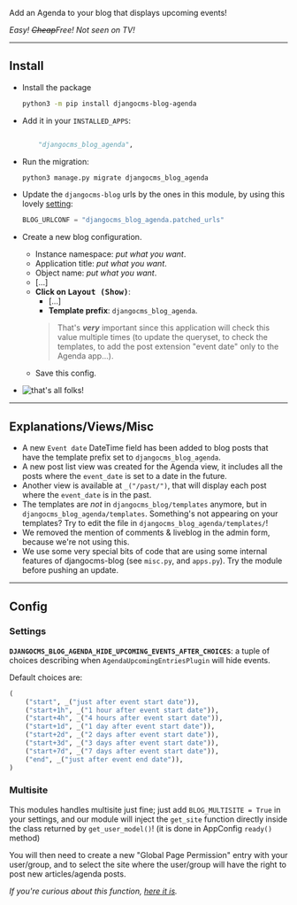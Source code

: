 Add an Agenda to your blog that displays upcoming events!

*Easy! ~~Cheap~~Free! Not seen on TV!*

----

## Install

* Install the package
    ```bash
    python3 -m pip install djangocms-blog-agenda
    ```

* Add it in your `INSTALLED_APPS`:
    ```python

        "djangocms_blog_agenda",
    ```

* Run the migration:
    ```sh
    python3 manage.py migrate djangocms_blog_agenda
    ```

* Update the `djangocms-blog` urls by the ones in this module, by using this lovely [setting](https://djangocms-blog.readthedocs.io/en/latest/features/urlconf.html):
    ```py
    BLOG_URLCONF = "djangocms_blog_agenda.patched_urls"
    ```

* Create a new blog configuration.
  * Instance namespace: *put what you want*.
  * Application title: *put what you want*.
  * Object name: *put what you want*.
  * [...]
  * <b>Click on <kbd>Layout (Show)</kbd></b>:
    * [...]
    * **Template prefix**: `djangocms_blog_agenda`.
    > That's ***very*** important since this application will check this value multiple times (to update the queryset, to check the templates, to add the post extension "event date" only to the Agenda app...).
  * Save this config.

* ![that's all folks!](https://gitlab.com/kapt/open-source/djangocms-blog-agenda/uploads/2a4d7f27d4eaf5e3b07ed4779dde76d2/image.png)

----

## Explanations/Views/Misc

* A new `Event date` DateTime field has been added to blog posts that have the template prefix set to `djangocms_blog_agenda`.
* A new post list view was created for the Agenda view, it includes all the posts where the `event_date` is set to a date in the future.
* Another view is available at `_("/past/")`, that will display each post where the `event_date` is in the past.
* The templates are *not* in `djangocms_blog/templates` anymore, but in `djangocms_blog_agenda/templates`. Something's not appearing on your templates? Try to edit the file in `djangocms_blog_agenda/templates/`!
* We removed the mention of comments & liveblog in the admin form, because we're not using this.
* We use some very special bits of code that are using some internal features of djangocms-blog (see `misc.py`, and `apps.py`). Try the module before pushing an update.

----

## Config

### Settings

**`DJANGOCMS_BLOG_AGENDA_HIDE_UPCOMING_EVENTS_AFTER_CHOICES`**: a tuple of choices describing when `AgendaUpcomingEntriesPlugin` will hide events.

Default choices are:
```py
(
    ("start", _("just after event start date")),
    ("start+1h", _("1 hour after event start date")),
    ("start+4h", _("4 hours after event start date")),
    ("start+1d", _("1 day after event start date")),
    ("start+2d", _("2 days after event start date")),
    ("start+3d", _("3 days after event start date")),
    ("start+7d", _("7 days after event start date")),
    ("end", _("just after event end date")),
)
```

### Multisite

This modules handles multisite just fine; just add `BLOG_MULTISITE = True` in your settings, and our module will inject the `get_site` function directly inside the class returned by `get_user_model()`! (it is done in AppConfig `ready()` method)

You will then need to create a new "Global Page Permission" entry with your user/group, and to select the site where the user/group will have the right to post new articles/agenda posts.

*If you're curious about this function, [here it is](djangocms_blog_agenda/apps.py).*
